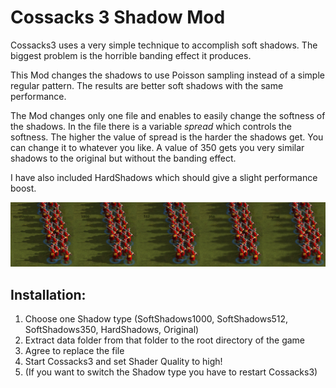 # Cossacks 3 Shadow Mod

Cossacks3 uses a very simple technique to accomplish soft shadows.
The biggest problem is the horrible banding effect it produces.

This Mod changes the shadows to use Poisson sampling instead of a simple regular pattern.
The results are better soft shadows with the same performance.

The Mod changes only one file and enables to easily change the softness of the shadows.
In the file there is a variable *spread* which controls the softness.
The higher the value of spread is the harder the shadows get.
You can change it to whatever you like. 
A value of 350 gets you very similar shadows to the original but without the banding effect.

I have also included HardShadows which should give a slight performance boost.

![alt tag](https://raw.githubusercontent.com/Ochrazy/Cossacks-3-Shadow-Mod/master/BetterShadows/LineComparison.png)

## Installation: 
1) Choose one Shadow type (SoftShadows1000, SoftShadows512, SoftShadows350, HardShadows, Original)
2) Extract data folder from that folder to the root directory of the game
3) Agree to replace the file
4) Start Cossacks3 and set Shader Quality to high!
5) (If you want to switch the Shadow type you have to restart Cossacks3)
